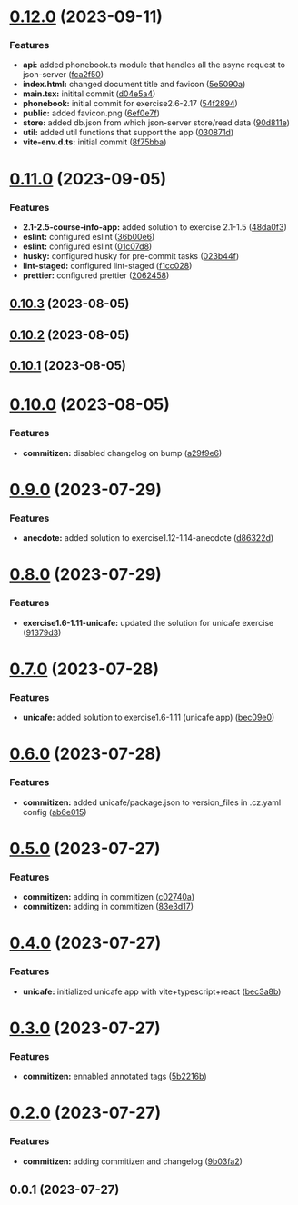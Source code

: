 # [0.12.0](https://github.com/zhid0399123/fullstack-open-exercises/compare/0.11.0...0.12.0) (2023-09-11)

### Features

- **api:** added phonebook.ts module that handles all the async request to json-server ([fca2f50](https://github.com/zhid0399123/fullstack-open-exercises/commit/fca2f50f21f1bd9395d2a0c2663f11da4174996a))
- **index.html:** changed document title and favicon ([5e5090a](https://github.com/zhid0399123/fullstack-open-exercises/commit/5e5090a6a9e325cce9d501dd0b2fff9a35e7c634))
- **main.tsx:** initital commit ([d04e5a4](https://github.com/zhid0399123/fullstack-open-exercises/commit/d04e5a48fcbc934c5cfc469d18fd5e93cb4dc5d9))
- **phonebook:** initial commit for exercise2.6-2.17 ([54f2894](https://github.com/zhid0399123/fullstack-open-exercises/commit/54f2894b696d3b00102bc07c72281b63b3cfae4f))
- **public:** added favicon.png ([6ef0e7f](https://github.com/zhid0399123/fullstack-open-exercises/commit/6ef0e7f3bfd546a4cba0f445a6fb1a15ea9a405f))
- **store:** added db.json from which json-server store/read data ([90d811e](https://github.com/zhid0399123/fullstack-open-exercises/commit/90d811e297830e3923a68649d1e57fa10b01caa0))
- **util:** added util functions that support the app ([030871d](https://github.com/zhid0399123/fullstack-open-exercises/commit/030871d604791f09ca8861418a1d2d40168ef654))
- **vite-env.d.ts:** initial commit ([8f75bba](https://github.com/zhid0399123/fullstack-open-exercises/commit/8f75bbaa0585ae187fa1d560c648427ec136fe87))

# [0.11.0](https://github.com/zhid0399123/fullstack-open-exercises/compare/0.10.3...0.11.0) (2023-09-05)

### Features

- **2.1-2.5-course-info-app:** added solution to exercise 2.1-1.5 ([48da0f3](https://github.com/zhid0399123/fullstack-open-exercises/commit/48da0f3051c416811983e114c4e5e3c7bc837a46))
- **eslint:** configured eslint ([36b00e6](https://github.com/zhid0399123/fullstack-open-exercises/commit/36b00e664e7bbe30ea1c65076134bc76dd79e590))
- **eslint:** configured eslint ([01c07d8](https://github.com/zhid0399123/fullstack-open-exercises/commit/01c07d8154a489cc88a9bb74e38cf9b5da7bbe26))
- **husky:** configured husky for pre-commit tasks ([023b44f](https://github.com/zhid0399123/fullstack-open-exercises/commit/023b44f97a6b787427e9d1387918becd7a61e36b))
- **lint-staged:** configured lint-staged ([f1cc028](https://github.com/zhid0399123/fullstack-open-exercises/commit/f1cc028112e16d201ca090b58c79dc97cf1385f1))
- **prettier:** configured prettier ([2062458](https://github.com/zhid0399123/fullstack-open-exercises/commit/2062458b3a2b6c3380de95741b96f09f81dfdb45))

## [0.10.3](https://github.com/zhid0399123/fullstack-open-exercises/compare/0.10.2...0.10.3) (2023-08-05)

## [0.10.2](https://github.com/zhid0399123/fullstack-open-exercises/compare/0.10.1...0.10.2) (2023-08-05)

## [0.10.1](https://github.com/zhid0399123/fullstack-open-exercises/compare/0.10.0...0.10.1) (2023-08-05)

# [0.10.0](https://github.com/zhid0399123/fullstack-open-exercises/compare/0.9.0...0.10.0) (2023-08-05)

### Features

- **commitizen:** disabled changelog on bump ([a29f9e6](https://github.com/zhid0399123/fullstack-open-exercises/commit/a29f9e6c68781c0c1e85ba4afc9e181a2d012295))

# [0.9.0](https://github.com/zhid0399123/fullstack-open-exercises/compare/0.8.0...0.9.0) (2023-07-29)

### Features

- **anecdote:** added solution to exercise1.12-1.14-anecdote ([d86322d](https://github.com/zhid0399123/fullstack-open-exercises/commit/d86322d5a8d808da29c4d83faf62d0cfb8175edc))

# [0.8.0](https://github.com/zhid0399123/fullstack-open-exercises/compare/0.7.0...0.8.0) (2023-07-29)

### Features

- **exercise1.6-1.11-unicafe:** updated the solution for unicafe exercise ([91379d3](https://github.com/zhid0399123/fullstack-open-exercises/commit/91379d3c4e36bc28cd256f674acb2d60101fd92a))

# [0.7.0](https://github.com/zhid0399123/fullstack-open-exercises/compare/0.6.0...0.7.0) (2023-07-28)

### Features

- **unicafe:** added solution to exercise1.6-1.11 (unicafe app) ([bec09e0](https://github.com/zhid0399123/fullstack-open-exercises/commit/bec09e03aec9386f141540f6634f7bdaad184d67))

# [0.6.0](https://github.com/zhid0399123/fullstack-open-exercises/compare/0.5.0...0.6.0) (2023-07-28)

### Features

- **commitizen:** added unicafe/package.json to version_files in .cz.yaml config ([ab6e015](https://github.com/zhid0399123/fullstack-open-exercises/commit/ab6e0157617a02c3623c429cbe6e649567e44cab))

# [0.5.0](https://github.com/zhid0399123/fullstack-open-exercises/compare/0.4.0...0.5.0) (2023-07-27)

### Features

- **commitizen:** adding in commitizen ([c02740a](https://github.com/zhid0399123/fullstack-open-exercises/commit/c02740a4d224654efe850c2200cfd0fdf4540bc7))
- **commitizen:** adding in commitizen ([83e3d17](https://github.com/zhid0399123/fullstack-open-exercises/commit/83e3d17e41486e4c6917897d1a2b93752ff1299c))

# [0.4.0](https://github.com/zhid0399123/fullstack-open-exercises/compare/0.3.0...0.4.0) (2023-07-27)

### Features

- **unicafe:** initialized unicafe app with vite+typescript+react ([bec3a8b](https://github.com/zhid0399123/fullstack-open-exercises/commit/bec3a8b7e9e01833a041f7974817d63cbdb42817))

# [0.3.0](https://github.com/zhid0399123/fullstack-open-exercises/compare/0.2.0...0.3.0) (2023-07-27)

### Features

- **commitizen:** ennabled annotated tags ([5b2216b](https://github.com/zhid0399123/fullstack-open-exercises/commit/5b2216b88fd6045c432f1818f73e504915f98c99))

# [0.2.0](https://github.com/zhid0399123/fullstack-open-exercises/compare/0.0.1...0.2.0) (2023-07-27)

### Features

- **commitizen:** adding commitizen and changelog ([9b03fa2](https://github.com/zhid0399123/fullstack-open-exercises/commit/9b03fa26bb1d077895c859e213d8de530bc17cd4))

## 0.0.1 (2023-07-27)
